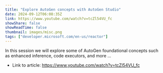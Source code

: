 ```yaml
---
title: "Explore AutoGen concepts with AutoGen Studio"
date: 2024-09-12T06:08:35Z
link: https://www.youtube.com/watch?v=tcZl54VU_fc
showShare: false
showReadTime: false
thumbnail: images/misc.png
tags: ["developer.microsoft.com/en-us/reactor"]
---
```

In this session we will explore some of AutoGen foundational concepts such as enhanced inference, code executors, and more ...

- Link to article: https://www.youtube.com/watch?v=tcZl54VU_fc